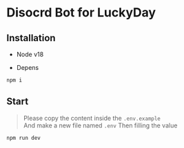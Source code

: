 # Disocrd Bot for LuckyDay


## Installation
- Node v18

- Depens

```bash 
npm i
```

## Start

> Please copy the content inside the `.env.example`  
> And make a new file named `.env` 
> Then filling the value

```bash
npm run dev
```